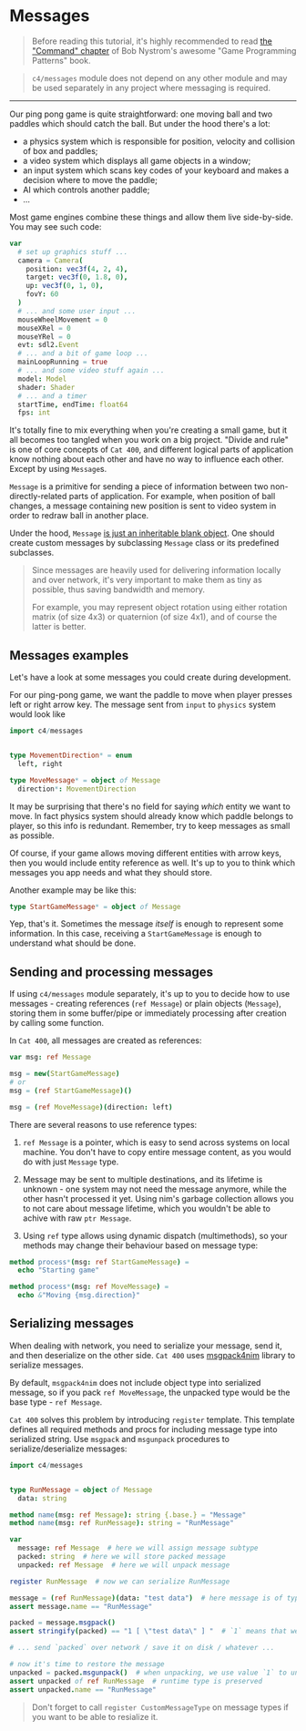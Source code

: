 
Messages
========

> Before reading this tutorial, it's highly recommended to read [the "Command" chapter](https://gameprogrammingpatterns.com/command.html) of Bob Nystrom's awesome "Game Programming Patterns" book.

> `c4/messages` module does not depend on any other module and may be used separately in any project where messaging is required.

---------------

Our ping pong game is quite straightforward: one moving ball and two paddles which should catch the ball. But under the hood there's a lot:
* a physics system which is responsible for position, velocity and collision of box and paddles;
* a video system which displays all game objects in a window;
* an input system which scans key codes of your keyboard and makes a decision where to move the paddle;
* AI which controls another paddle;
* ...

Most game engines combine these things and allow them live side-by-side. You may see such code:

```nim
var
  # set up graphics stuff ...
  camera = Camera(
    position: vec3f(4, 2, 4),
    target: vec3f(0, 1.8, 0),
    up: vec3f(0, 1, 0),
    fovY: 60
  )
  # ... and some user input ...
  mouseWheelMovement = 0
  mouseXRel = 0
  mouseYRel = 0
  evt: sdl2.Event
  # ... and a bit of game loop ...
  mainLoopRunning = true
  # ... and some video stuff again ...
  model: Model
  shader: Shader
  # ... and a timer
  startTime, endTime: float64
  fps: int
```

It's totally fine to mix everything when you're creating a small game, but it all becomes too tangled when you work on a big project. "Divide and rule" is one of core concepts of `Cat 400`, and different logical parts of application know nothing about each other and have no way to influence each other. Except by using `Message`s.

`Message` is a primitive for sending a piece of information between two non-directly-related parts of application. For example, when position of ball changes, a message containing new position is sent to video system in order to redraw ball in another place.

Under the hood, `Message` [is just an inheritable blank object](../../../c4/messages.nim). One should create custom messages by subclassing `Message` class or its predefined subclasses.

> Since messages are heavily used for delivering information locally and over network, it's very important to make them as tiny as possible, thus saving bandwidth and memory.
>
> For example, you may represent object rotation using either rotation matrix (of size 4x3) or quaternion (of size 4x1), and of course the latter is better.

Messages examples
-----------------

Let's have a look at some messages you could create during development.

For our ping-pong game, we want the paddle to move when player presses left or right arrow key. The message sent from `input` to `physics` system would look like

```nim
import c4/messages


type MovementDirection* = enum
  left, right

type MoveMessage* = object of Message
  direction*: MovementDirection

```

It may be surprising that there's no field for saying _which_ entity we want to move. In fact physics system should already know which paddle belongs to player, so this info is redundant. Remember, try to keep messages as small as possible.

Of course, if your game allows moving different entities with arrow keys, then you would include entity reference as well. It's up to you to think which messages you app needs and what they should store.

Another example may be like this:

```nim
type StartGameMessage* = object of Message
```

Yep, that's it. Sometimes the message _itself_ is enough to represent some information. In this case, receiving a `StartGameMessage` is enough to understand what should be done.

Sending and processing messages
-------------------------------

If using `c4/messages` module separately, it's up to you to decide how to use messages - creating references (`ref Message`) or plain objects (`Message`), storing them in some buffer/pipe or immediately processing after creation by calling some function.

In `Cat 400`, all messages are created as references:

```nim
var msg: ref Message

msg = new(StartGameMessage)
# or
msg = (ref StartGameMessage)()

msg = (ref MoveMessage)(direction: left)
```

There are several reasons to use reference types:

1. `ref Message` is a pointer, which is easy to send across systems on local machine. You don't have to copy entire message content, as you would do with just `Message` type.

2. Message may be sent to multiple destinations, and its lifetime is unknown - one system may not need the message anymore, while the other hasn't processed it yet. Using nim's garbage collection allows you to not care about message lifetime, which you wouldn't be able to achive with raw `ptr Message`.

3. Using `ref` type allows using dynamic dispatch (multimethods), so your methods may change their behaviour based on message type:

```nim
method process*(msg: ref StartGameMessage) =
  echo "Starting game"

method process*(msg: ref MoveMessage) =
  echo &"Moving {msg.direction}"
```

Serializing messages
--------------------

When dealing with network, you need to serialize your message, send it, and then deserialize on the other side. `Cat 400` uses [msgpack4nim](https://github.com/jangko/msgpack4nim) library to serialize messages.

By default, `msgpack4nim` does not include object type into serialized message, so if you pack `ref MoveMessage`, the unpacked type would be the base type - `ref Message`.

`Cat 400` solves this problem by introducing `register` template. This template defines all required methods and procs for including message type into serialized string. Use `msgpack` and `msgunpack` procedures to serialize/deserialize messages:

```nim
import c4/messages


type RunMessage = object of Message
  data: string

method name(msg: ref Message): string {.base.} = "Message"
method name(msg: ref RunMessage): string = "RunMessage"

var
  message: ref Message  # here we will assign message subtype
  packed: string  # here we will store packed message
  unpacked: ref Message  # here we will unpack message

register RunMessage  # now we can serialize RunMessage

message = (ref RunMessage)(data: "test data")  # here message is of type `ref Message`, but in fact we assigned `ref RunMessage` to this variable
assert message.name == "RunMessage"

packed = message.msgpack()
assert stringify(packed) == "1 [ \"test data\" ] "  # `1` means that we packed message type (1 for RunMessage) together with message data

# ... send `packed` over network / save it on disk / whatever ...

# now it's time to restore the message
unpacked = packed.msgunpack()  # when unpacking, we use value `1` to understand that real runtime type of `unpacked` should be `ref RunMessage`
assert unpacked of ref RunMessage  # runtime type is preserved
assert unpacked.name == "RunMessage"
```

> Don't forget to call `register CustomMessageType` on message types if you want to be able to resialize it.
